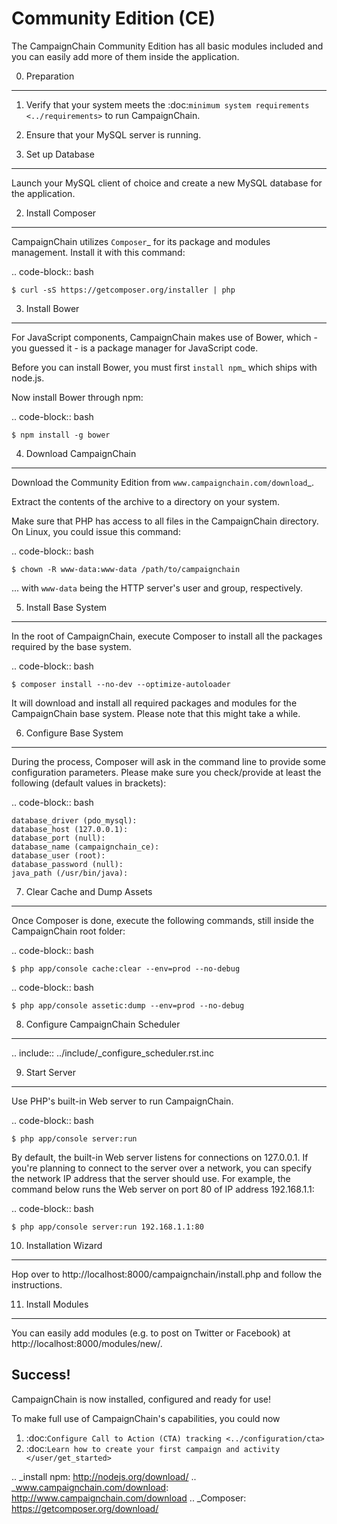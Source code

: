 Community Edition (CE)
======================

The CampaignChain Community Edition has all basic modules included and you can
easily add more of them inside the application.

0. Preparation
--------------

1. Verify that your system meets the :doc:`minimum system requirements <../requirements>`
   to run CampaignChain.
2. Ensure that your MySQL server is running.

1. Set up Database
------------------

Launch your MySQL client of choice and create a new MySQL database for the
application.

2. Install Composer
-------------------

CampaignChain utilizes `Composer`_ for its package and modules management. Install
it with this command:

.. code-block:: bash

    $ curl -sS https://getcomposer.org/installer | php

3. Install Bower
----------------

For JavaScript components, CampaignChain makes use of Bower, which - you guessed
it - is a package manager for JavaScript code.

Before you can install Bower, you must first `install npm`_ which ships with
node.js.

Now install Bower through npm:

.. code-block:: bash

    $ npm install -g bower

4. Download CampaignChain
-------------------------

Download the Community Edition from `www.campaignchain.com/download`_.

Extract the contents of the archive to a directory on your system.

Make sure that PHP has access to all files in the CampaignChain directory. On
Linux, you could issue this command:

.. code-block:: bash

    $ chown -R www-data:www-data /path/to/campaignchain

... with ``www-data`` being the HTTP server's user and group, respectively.

5. Install Base System
----------------------

In the root of CampaignChain, execute Composer to install all the packages
required by the base system.

.. code-block:: bash

    $ composer install --no-dev --optimize-autoloader

It will download and install all required packages and modules for the
CampaignChain base system. Please note that this might take a while.

6. Configure Base System
------------------------

During the process, Composer will ask in the command line to provide some
configuration parameters. Please make sure you check/provide at least the
following (default values in brackets):

.. code-block:: bash

    database_driver (pdo_mysql):
    database_host (127.0.0.1):
    database_port (null):
    database_name (campaignchain_ce):
    database_user (root):
    database_password (null):
    java_path (/usr/bin/java):

7. Clear Cache and Dump Assets
------------------------------

Once Composer is done, execute the following commands, still inside the
CampaignChain root folder:

.. code-block:: bash

    $ php app/console cache:clear --env=prod --no-debug

.. code-block:: bash

    $ php app/console assetic:dump --env=prod --no-debug

8. Configure CampaignChain Scheduler
------------------------------------

.. include:: ../include/_configure_scheduler.rst.inc

9. Start Server
---------------

Use PHP's built-in Web server to run CampaignChain.

.. code-block:: bash

    $ php app/console server:run


By default, the built-in Web server listens for connections on 127.0.0.1. If you're planning to connect to the server over a network, you can specify the network IP address that the server should use. For example, the command below runs the Web server on port 80 of IP address 192.168.1.1:

.. code-block:: bash

    $ php app/console server:run 192.168.1.1:80
    
10. Installation Wizard
-----------------------

Hop over to http://localhost:8000/campaignchain/install.php and follow the instructions.

11. Install Modules
-------------------

You can easily add modules (e.g. to post on Twitter or Facebook) at http://localhost:8000/modules/new/.

Success!
--------

CampaignChain is now installed, configured and ready for use!

To make full use of CampaignChain's capabilities, you could now

1. :doc:`Configure Call to Action (CTA) tracking <../configuration/cta>`
2. :doc:`Learn how to create your first campaign and activity </user/get_started>`

.. _install npm: http://nodejs.org/download/
.. _www.campaignchain.com/download: http://www.campaignchain.com/download
.. _Composer: https://getcomposer.org/download/